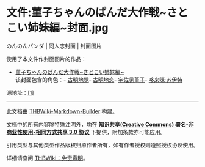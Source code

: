 # 文件:菫子ちゃんのぱんだ大作戦~さとこい姉妹編~封面.jpg

<!-- source html: G:\repos\THBWiki-Markdown-Builder\THBWikiMarkdown\Temp\file\5\53\ns6%3A%E8%8F%AB%E5%AD%90%E3%81%A1%E3%82%83%E3%82%93%E3%81%AE%E3%81%B1%E3%82%93%E3%81%A0%E5%A4%A7%E4%BD%9C%E6%88%A6%7E%E3%81%95%E3%81%A8%E3%81%93%E3%81%84%E5%A7%89%E5%A6%B9%E7%B7%A8%7E%E5%B0%81%E9%9D%A2%2Ejpg.html -->

のんのんパンダ | 同人志封面 | 封面图片

  
使用了本文件作封面图片的作品：
  

- [菫子ちゃんのぱんだ大作戦~さとこい姉妹編~](./菫子ちゃんのぱんだ大作戦~さとこい姉妹編~.md)  
该封面包含的角色：- [古明地觉](./古明地觉.md)- [古明地恋](./古明地恋.md)- [宇佐见堇子](./宇佐见堇子.md)- [哆来咪·苏伊特](./哆来咪·苏伊特.md)

  
源地址：[[1]](https://pbs.twimg.com/media/D8YRNMgUIAEgNpj.jpg:orig)
  





---

此文档由 [THBWiki-Markdown-Builder](https://github.com/Delsin-Yu/THBWiki-Markdown-Builder) 构建。

文档中的所有内容除特殊注明外，均在 [**知识共享(Creative Commons) 署名-非商业性使用-相同方式共享 3.0 协议**](https://creativecommons.org/licenses/by-sa/3.0/deed.zh-hans) 下提供，附加条款亦可能应用。

引用类型与其他类型作品版权归原作者所有，如有作者授权则遵照授权协议使用。

详细请查阅 [THBWiki：免责声明](https://thbwiki.cc/THBWiki:%E5%85%8D%E8%B4%A3%E5%A3%B0%E6%98%8E)。


